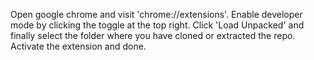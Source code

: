 Open google chrome and visit 'chrome://extensions'.
Enable developer mode by clicking the toggle at the top right. Click 'Load Unpacked' and finally select the folder where you have cloned or extracted the repo. Activate the extension and done.
